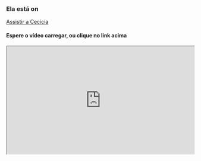 ### Ela está on

[Assistir a Cecícia](https://good-swan-95.loca.lt)

#### Espere o vídeo carregar, ou clique no link acima
<iframe
  src="https://good-swan-95.loca.lt" scrolling="no" onload="this.contentWindow.document.documentElement.scrollTop=100"
  style="width:100%; height:290px; overflow: hidden;"
></iframe>


